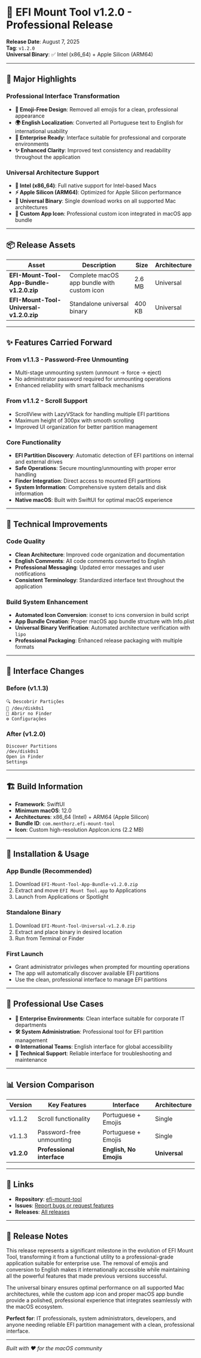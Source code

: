 # 🎉 EFI Mount Tool v1.2.0 - Professional Release

**Release Date**: August 7, 2025  
**Tag**: `v1.2.0`  
**Universal Binary**: ✅ Intel (x86_64) + Apple Silicon (ARM64)

---

## 🎯 Major Highlights

### Professional Interface Transformation
- **🚫 Emoji-Free Design**: Removed all emojis for a clean, professional appearance
- **🌍 English Localization**: Converted all Portuguese text to English for international usability
- **💼 Enterprise Ready**: Interface suitable for professional and corporate environments
- **✨ Enhanced Clarity**: Improved text consistency and readability throughout the application

### Universal Architecture Support
- **🔧 Intel (x86_64)**: Full native support for Intel-based Macs
- **⚡ Apple Silicon (ARM64)**: Optimized for Apple Silicon performance
- **🔄 Universal Binary**: Single download works on all supported Mac architectures
- **📱 Custom App Icon**: Professional custom icon integrated in macOS app bundle

---

## 📦 Release Assets

| Asset | Description | Size | Architecture |
|-------|-------------|------|--------------|
| **EFI-Mount-Tool-App-Bundle-v1.2.0.zip** | Complete macOS app bundle with custom icon | 2.6 MB | Universal |
| **EFI-Mount-Tool-Universal-v1.2.0.zip** | Standalone universal binary | 400 KB | Universal |

---

## ✨ Features Carried Forward

### From v1.1.3 - Password-Free Unmounting
- Multi-stage unmounting system (unmount → force → eject)
- No administrator password required for unmounting operations
- Enhanced reliability with smart fallback mechanisms

### From v1.1.2 - Scroll Support
- ScrollView with LazyVStack for handling multiple EFI partitions
- Maximum height of 300px with smooth scrolling
- Improved UI organization for better partition management

### Core Functionality
- **EFI Partition Discovery**: Automatic detection of EFI partitions on internal and external drives
- **Safe Operations**: Secure mounting/unmounting with proper error handling
- **Finder Integration**: Direct access to mounted EFI partitions
- **System Information**: Comprehensive system details and disk information
- **Native macOS**: Built with SwiftUI for optimal macOS experience

---

## 🔧 Technical Improvements

### Code Quality
- **Clean Architecture**: Improved code organization and documentation
- **English Comments**: All code comments converted to English
- **Professional Messaging**: Updated error messages and user notifications
- **Consistent Terminology**: Standardized interface text throughout the application

### Build System Enhancement
- **Automated Icon Conversion**: iconset to icns conversion in build script
- **App Bundle Creation**: Proper macOS app bundle structure with Info.plist
- **Universal Binary Verification**: Automated architecture verification with `lipo`
- **Professional Packaging**: Enhanced release packaging with multiple formats

---

## 🎨 Interface Changes

### Before (v1.1.3)
```
🔍 Descobrir Partições
💾 /dev/disk0s1
📁 Abrir no Finder
⚙️ Configurações
```

### After (v1.2.0)
```
Discover Partitions
/dev/disk0s1
Open in Finder
Settings
```

---

## 🏗️ Build Information

- **Framework**: SwiftUI
- **Minimum macOS**: 12.0
- **Architectures**: x86_64 (Intel) + ARM64 (Apple Silicon)
- **Bundle ID**: `com.menthorz.efi-mount-tool`
- **Icon**: Custom high-resolution AppIcon.icns (2.2 MB)

---

## 🚀 Installation & Usage

### App Bundle (Recommended)
1. Download `EFI-Mount-Tool-App-Bundle-v1.2.0.zip`
2. Extract and move `EFI Mount Tool.app` to Applications
3. Launch from Applications or Spotlight

### Standalone Binary
1. Download `EFI-Mount-Tool-Universal-v1.2.0.zip`
2. Extract and place binary in desired location
3. Run from Terminal or Finder

### First Launch
- Grant administrator privileges when prompted for mounting operations
- The app will automatically discover available EFI partitions
- Use the clean, professional interface to manage EFI partitions

---

## 🌟 Professional Use Cases

- **🏢 Enterprise Environments**: Clean interface suitable for corporate IT departments
- **🛠️ System Administration**: Professional tool for EFI partition management
- **🌐 International Teams**: English interface for global accessibility
- **🎯 Technical Support**: Reliable interface for troubleshooting and maintenance

---

## 📊 Version Comparison

| Version | Key Features | Interface | Architecture |
|---------|--------------|-----------|--------------|
| v1.1.2 | Scroll functionality | Portuguese + Emojis | Single |
| v1.1.3 | Password-free unmounting | Portuguese + Emojis | Single |
| **v1.2.0** | **Professional interface** | **English, No Emojis** | **Universal** |

---

## 🔗 Links

- **Repository**: [efi-mount-tool](https://github.com/menthorz/efi-mount-tool)
- **Issues**: [Report bugs or request features](https://github.com/menthorz/efi-mount-tool/issues)
- **Releases**: [All releases](https://github.com/menthorz/efi-mount-tool/releases)

---

## 📝 Release Notes

This release represents a significant milestone in the evolution of EFI Mount Tool, transforming it from a functional utility to a professional-grade application suitable for enterprise use. The removal of emojis and conversion to English makes it internationally accessible while maintaining all the powerful features that made previous versions successful.

The universal binary ensures optimal performance on all supported Mac architectures, while the custom app icon and proper macOS app bundle provide a polished, professional experience that integrates seamlessly with the macOS ecosystem.

**Perfect for**: IT professionals, system administrators, developers, and anyone needing reliable EFI partition management with a clean, professional interface.

---

*Built with ❤️ for the macOS community*
